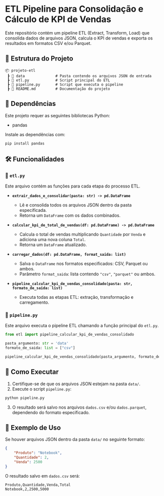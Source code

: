 # ETL Pipeline para Consolidação e Cálculo de KPI de Vendas

Este repositório contém um pipeline ETL (Extract, Transform, Load) que consolida dados de arquivos JSON, calcula o KPI de vendas e exporta os resultados em formatos CSV e/ou Parquet.

## 📂 Estrutura do Projeto

```
📦 projeto-etl
 ┣ 📂 data              # Pasta contendo os arquivos JSON de entrada
 ┣ 📜 etl.py            # Script principal do ETL
 ┣ 📜 pipeline.py       # Script que executa o pipeline
 ┣ 📜 README.md         # Documentação do projeto
```

## 📌 Dependências

Este projeto requer as seguintes bibliotecas Python:

- pandas

Instale as dependências com:

```bash
pip install pandas
```

## 🛠️ Funcionalidades

### 🔹 `etl.py`

Este arquivo contém as funções para cada etapa do processo ETL.

- **`extrair_dados_e_consolidar(pasta: str) -> pd.DataFrame`**
  - Lê e consolida todos os arquivos JSON dentro da pasta especificada.
  - Retorna um `DataFrame` com os dados combinados.

- **`calcular_kpi_de_total_de_vendas(df: pd.DataFrame) -> pd.DataFrame`**
  - Calcula o total de vendas multiplicando `Quantidade` por `Venda` e adiciona uma nova coluna `Total`.
  - Retorna um `DataFrame` atualizado.

- **`carregar_dados(df: pd.DataFrame, format_saida: list)`**
  - Salva o `DataFrame` nos formatos especificados: CSV, Parquet ou ambos.
  - Parâmetro `format_saida`: lista contendo `"csv"`, `"parquet"` ou ambos.

- **`pipeline_calcular_kpi_de_vendas_consolidado(pasta: str, formato_de_saida: list)`**
  - Executa todas as etapas ETL: extração, transformação e carregamento.

### 🔹 `pipeline.py`

Este arquivo executa o pipeline ETL chamando a função principal do `etl.py`.

```python
from etl import pipeline_calcular_kpi_de_vendas_consolidado

pasta_argumento: str = 'data'
formato_de_saida: list = ["csv"]

pipeline_calcular_kpi_de_vendas_consolidado(pasta_argumento, formato_de_saida)
```

## 🚀 Como Executar

1. Certifique-se de que os arquivos JSON estejam na pasta `data/`.
2. Execute o script `pipeline.py`:

```bash
python pipeline.py
```
3. O resultado será salvo nos arquivos `dados.csv` e/ou `dados.parquet`, dependendo do formato especificado.

## 📌 Exemplo de Uso

Se houver arquivos JSON dentro da pasta `data/` no seguinte formato:

```json
{
    "Produto": "Notebook",
    "Quantidade": 2,
    "Venda": 2500
}
```

O resultado salvo em `dados.csv` será:

```
Produto,Quantidade,Venda,Total
Notebook,2,2500,5000
```

